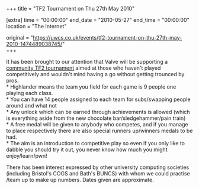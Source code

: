 +++
title = "TF2 Tournament on Thu 27th May 2010"

[extra]
time = "00:00:00"
end_date = "2010-05-27"
end_time = "00:00:00"
location = "The Internet"

original = "https://uwcs.co.uk/events/tf2-tournament-on-thu-27th-may-2010-1474489038745/"    
+++

It has been brought to our attention that Valve will be supporting a [community TF2 tournament](http://etf2l.org/2010/03/25/the-etf2l-highlander-community-challenge/) aimed at those who haven't played competitively and wouldn't mind having a go without getting trounced by pros.  
\* Highlander means the team you field for each game is 9 people one playing each class.  
\* You can have 14 people assigned to each team for subs/swapping people around and what not  
\* Any unlock which can be earned through achievements is allowed (which is everything aside from the new chocolate bar/sledgehammer/pain train)  
\* A free medal will be given to anybody who competes, and if you manage to place respectively there are also special runners up/winners medals to be had.  
\* The aim is an introduction to competitive play so even if you only like to dabble you should try it out, you never know how much you might enjoy/learn/pwn\!

There has been interest expressed by other university computing societies (including Bristol's COGS and Bath's BUNCS) with whom we could practise /team up to make up numbers. Dates given are approximate.

